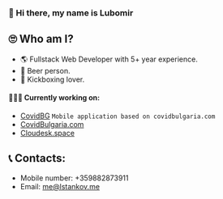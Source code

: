 ### 👋 Hi there, my name is Lubomir 

## 🙄 Who am I?
* 🌎 Fullstack Web Developer with 5+ year experience.
* 🍺 Beer person.
* 🥊 Kickboxing lover.

#### 👷🏼‍♂️ Currently working on:
- [CovidBG](https://github.com/parallela/CovidBulgaria-Mobile)
  `Mobile application based on covidbulgaria.com`
- [CovidBulgaria.com](https://github.com/parallela/covidbulgaria.com)
- [Cloudesk.space](https://cloudesk.space)


## 📞 Contacts: 

* Mobile number: +359882873911
* Email: me@lstankov.me
